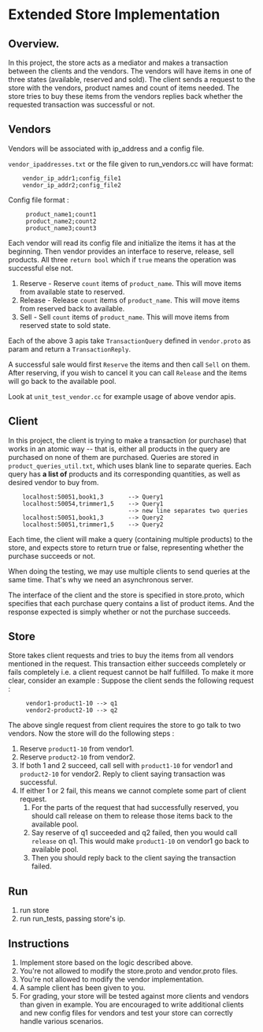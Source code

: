# Extended Store Implementation

## Overview.
In this project, the store acts as a mediator and makes a transaction between the clients and the vendors. The vendors will have items in one of three states (available, reserved and sold). The client sends a request to the store with the vendors, product names and count of items needed. The store tries to buy these items from the vendors replies back whether the requested transaction was successful or not.

## Vendors
Vendors will be associated with ip_address and a config file.

`vendor_ipaddresses.txt` or the file given to run_vendors.cc will have format:
```
    vendor_ip_addr1;config_file1
    vendor_ip_addr2;config_file2
```
Config file format :
```
     product_name1;count1
     product_name2;count2
     product_name3;count3
```

Each vendor will read its config file and initialize the items it has at the beginning. Then vendor provides an interface to reserve, release, sell products. All three `return bool` which if `true` means the operation was successful else not.
1. Reserve - Reserve `count` items of `product_name`. This will move items from available state to reserved.
2. Release - Release `count` items of `product_name`. This will move items from reserved back to available.
3. Sell - Sell `count` items of `product_name`. This will move items from reserved state to sold state.

Each of the above 3 apis take `TransactionQuery` defined in `vendor.proto` as param and return a `TransactionReply`.

A successful sale would first `Reserve` the items and then call `Sell` on them.
After reserving, if you wish to cancel it you can call `Release` and the items will go back to the available pool.

Look at `unit_test_vendor.cc` for example usage of above vendor apis.

## Client
In this project, the client is trying to make a transaction (or purchase) that works in an atomic way -- that is, either all products in the query are purchased on none of them are purchased. Queries are stored in `product_queries_util.txt`, which uses blank line to separate queries. Each query has **a list of** products and its corresponding quantities, as well as desired vendor to buy from.
```
    localhost:50051,book1,3       --> Query1
    localhost:50054,trimmer1,5    --> Query1
                                  --> new line separates two queries
    localhost:50051,book1,3       --> Query2
    localhost:50051,trimmer1,5    --> Query2
```
Each time, the client will make a query (containing multiple products) to the store, and expects store to return true or false, representing whether the purchase succeeds or not.

When doing the testing, we may use multiple clients to send queries at the same time. That's why we need an asynchronous server.

The interface of the client and the store is specified in store.proto, which specifies that each purchase query contains a list of product items. And the response expected is simply whether or not the purchase succeeds.

## Store
Store takes client requests and tries to buy the items from all vendors mentioned in the request. This transaction either succeeds completely or fails completely i.e. a client request cannot be half fulfilled. To make it more clear, consider an example :
Suppose the client sends the following request :
```
     vendor1-product1-10 --> q1
     vendor2-product2-10 --> q2
```
The above single request from client requires the store to go talk to two vendors.
Now the store will do the following steps :
1. Reserve `product1-10` from vendor1.
2. Reserve `product2-10` from vendor2.
3. If both 1 and 2 succeed, call sell with `product1-10` for vendor1 and `product2-10` for vendor2. Reply to client saying transaction was successful.
4. If either 1 or 2 fail, this means we cannot complete some part of client request.
   1. For the parts of the request that had successfully reserved, you should call release on them to release those items back to the available pool.
   2. Say reserve of q1 succeeded and q2 failed, then you would call `release` on q1. This would make `product1-10` on vendor1 go back to available pool.
   3. Then you should reply back to the client saying the transaction failed.

## Run
1. run store
2. run run_tests, passing store's ip.

## Instructions
1. Implement store based on the logic described above.
2. You're not allowed to modify the store.proto and vendor.proto files.
3. You're not allowed to modify the vendor implementation.
4. A sample client has been given to you.
5. For grading, your store will be tested against more clients and vendors than given in example. You are encouraged to write additional clients and new config files for vendors and test your store can correctly handle various scenarios.
